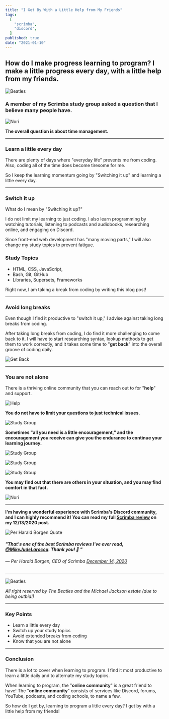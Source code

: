 ```yaml
---
title: "I Get By With a Little Help from My Friends"
tags:
  [
    "scrimba",
    "discord",
  ]
published: true
date: "2021-01-10"
---
```


## How do I make progress learning to program? I make a little progress every day, with a little help from my friends.

![Beatles](img/01-10-21/Beatles-1.jpeg)

### A member of my Scrimba study group asked a question that I believe many people have. 

![Nori](img/01-10-21/Nori-2.png)

**The overall question is about time management.**

---

### Learn a little every day

There are plenty of days where "everyday life" prevents me from coding. Also, coding all of the time does become tiresome for me. 

So I keep the learning momentum going by "Switching it up" and learning a little every day.

---

### Switch it up

What do I mean by "Switching it up?"

I do not limit my learning to just coding. I also learn programming by watching tutorials, listening to podcasts and audiobooks, researching online, and engaging on Discord.

Since front-end web development has "many moving parts," I will also change my study topics to prevent fatigue.

### Study Topics

  * HTML, CSS, JavaScript, 
  * Bash, Git, GitHub
  * Libraries, Supersets, Frameworks

Right now, I am taking a break from coding by writing this blog post!

---

### Avoid long breaks

Even though I find it productive to "switch it up," I advise against taking long breaks from coding. 

After taking long breaks from coding, I do find it more challenging to come back to it. I will have to start researching syntax, lookup methods to get them to work correctly, and it takes some time to "**get back**" into the overall groove of coding daily.

![Get Back](img/01-10-21/Beatles-GetBack.jpg)

---

### You are not alone

There is a thriving online community that you can reach out to for "**help**" and support. 

![Help](img/01-10-21/beatles-help.jpg)

**You do not have to limit your questions to just technical issues.** 

![Study Group](img/01-10-21/Philip-2.png)

**Sometimes "all you need is a little encouragement," and the encouragement you receive can give you the endurance to continue your learning journey.** 

![Study Group](img/01-10-21/DS-1.png)

![Study Group](img/01-10-21/Michael-1.png)

![Study Group](img/01-10-21/Kaytoo.png)

**You may find out that there are others in your situation, and you may find comfort in that fact.**

![Nori](img/01-10-21/Nori-1.png)

---

**I'm having a wonderful experience with Scrimba's Discord community, and I can highly recommend it! You can read my full [Scrimba review](https://selftaughttxg.com/2020/12-20/Review-Scrimba/) on my 12/13/2020 post.**


![Per Harald Borgen Quote](img/01-10-21/PerHaraldBorgen-Quote.png)

#### *"That&#39;s one of the best Scrimba reviews I&#39;ve ever read, <a href="https://twitter.com/MikeJudeLarocca?ref_src=twsrc%5Etfw">@MikeJudeLarocca</a>. Thank you! 🙏 "*
###### &mdash; Per Harald Borgen, CEO of Scrimba <a href="https://twitter.com/perborgen/status/1338462544143540227?ref_src=twsrc%5Etfw">December 14, 2020</a></blockquote>


---

![Beatles](img/01-10-21/beatles.jpg)

*All right reserved by The Beatles and the Michael Jackson estate (due to being outbid!)*

---

### Key Points

  * Learn a little every day
  * Switch up your study topics
  * Avoid extended breaks from coding
  * Know that you are not alone
	
---

### Conclusion

There is a lot to cover when learning to program. I find it most productive to learn a little daily and to alternate my study topics.

When learning to program, the "**online community**" is a great friend to have! The "**online community**" consists of services like Discord, forums, YouTube, podcasts, and coding schools, to name a few.

So how do I get by, learning to program a little every day? I get by with a little help from my friends!
